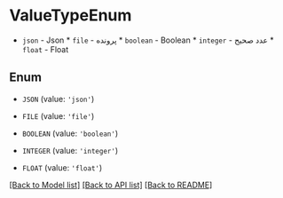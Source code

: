 # ValueTypeEnum

* `json` - Json * `file` - پرونده * `boolean` - Boolean * `integer` - عدد صحیح * `float` - Float

## Enum

* `JSON` (value: `'json'`)

* `FILE` (value: `'file'`)

* `BOOLEAN` (value: `'boolean'`)

* `INTEGER` (value: `'integer'`)

* `FLOAT` (value: `'float'`)

[[Back to Model list]](../README.md#documentation-for-models) [[Back to API list]](../README.md#documentation-for-api-endpoints) [[Back to README]](../README.md)



